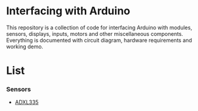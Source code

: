 # Interfacing with Arduino

This repository is a collection of code for interfacing Arduino with modules, sensors, displays, inputs, motors and other miscellaneous components. Everything is documented with circuit diagram, hardware requirements and working demo.

# List

### Sensors

- [ADXL335](https://github.com/parikshitpagare/arduino-interfacing/tree/main/sensors/adxl335)

